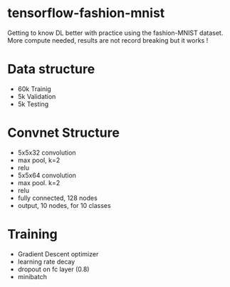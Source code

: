 # tensorflow-fashion-mnist
Getting to know DL better with practice using the fashion-MNIST dataset.
More compute needed, results are not record breaking but it works !

# Data structure
- 60k Trainig
- 5k Validation
- 5k Testing

# Convnet Structure
- 5x5x32 convolution
- max pool, k=2
- relu
- 5x5x64 convolution
- max pool. k=2
- relu
- fully connected, 128 nodes
- output, 10 nodes, for 10 classes

# Training
- Gradient Descent optimizer
- learning rate decay
- dropout on fc layer (0.8)
- minibatch
